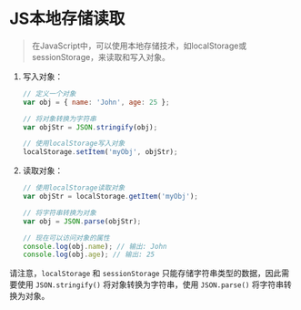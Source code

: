 # JS本地存储读取

> 在JavaScript中，可以使用本地存储技术，如localStorage或sessionStorage，来读取和写入对象。

1. 写入对象：
   ```javascript
   // 定义一个对象
   var obj = { name: 'John', age: 25 };

   // 将对象转换为字符串
   var objStr = JSON.stringify(obj);

   // 使用localStorage写入对象
   localStorage.setItem('myObj', objStr);
   ```

2. 读取对象：
   ```javascript
   // 使用localStorage读取对象
   var objStr = localStorage.getItem('myObj');

   // 将字符串转换为对象
   var obj = JSON.parse(objStr);

   // 现在可以访问对象的属性
   console.log(obj.name); // 输出: John
   console.log(obj.age); // 输出: 25
   ```

请注意，`localStorage` 和 `sessionStorage` 只能存储字符串类型的数据，因此需要使用 `JSON.stringify()` 将对象转换为字符串，使用 `JSON.parse()` 将字符串转换为对象。
